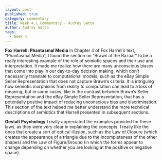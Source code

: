 ```yaml
---
layout: post
published: true
category: commentary
title: Week 4.1 Commentary - Audrey Gatta
author: Audrey Gatta
tags:
  - Week 4
---
```

**Fox Harrell: Phantasmal Media**
In Chapter 4 of Fox Harrell’s text, “Phantasmal Media”, I found the section on "Brawn at the Bazaar” to be a really interesting example of the role of semiotic spaces and their use and interpretation. It made me realize how there are many unconscious biases that come into play in our day-to-day decision making, which don’t necessarily translate to computational models, such as the eBay Simple Seller Representation that does not capture Brawn’s criteria. It is intriguing how semiotic morphisms from reality to computation can lead to a loss of meaning, but in some cases, like in the contrast between Brawn’s Seller Representation and the eBay Simple Seller Representation, that has a potentially positive impact of reducing unconscious bias and discrimination. This section of the text helped me better understand the more technical descriptions of semiotics that Harrell presented in subsequent sections. 

**Gestalt Psychology**
I really appreciated the examples provided for these laws, as they were very clear in explaining the concepts. I really like the ones that create a sort of optical illusion, such as the Law of Closure (which creates the appearance of a triangle due to the incompleteness of the other shapes) and the Law of Figure/Ground (in which the forms appear to change depending on whether you are looking at the positive or negative space). 

